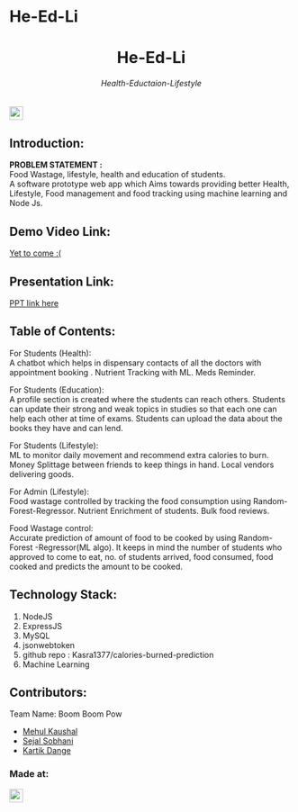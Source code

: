 # He-Ed-Li

<h1 align="center">He-Ed-Li</h1>
<h6 align="center">Health-Eductaion-Lifestyle</h6>
<p align="center">
</p>

<a href="https://hack36.com"> <img src="https://cutt.ly/BuiltAtHack36" height=24px> </a>


## Introduction:
  <b>PROBLEM STATEMENT :</b><br>
    Food Wastage, lifestyle, health and education of students.<br>
  A software prototype web app which Aims towards providing better Health, Lifestyle, Food management and food tracking using machine learning and Node Js.
  
## Demo Video Link:
  <a href="">Yet to come :(</a>
  
## Presentation Link:
  <a href="https://docs.google.com/presentation/d/1QSYyj56OpAC_aOh38Dn_XtelN_X7SMCuw2fSLKM43fo/edit?usp=sharing"> PPT link here </a>
  
  
## Table of Contents:
  For Students (Health):<br> 
    A chatbot which helps in dispensary contacts of all the doctors  with appointment booking .
    Nutrient Tracking with ML.
    Meds Reminder.

  For Students (Education): <br>
    A profile section is created where the students can reach others.
    Students can update their strong and weak topics in studies so that each one can  help each other at time of exams.
    Students can upload the data about the books they have and can lend.

  For Students (Lifestyle): <br>
    ML to monitor daily movement and recommend extra calories to burn.
    Money Splittage between friends to keep things in hand.
    Local vendors delivering goods.

  For Admin (Lifestyle): <br>
    Food wastage controlled by tracking the food consumption using Random-Forest-Regressor.
    Nutrient Enrichment of students.
    Bulk food reviews.
    
  Food Wastage control: <br>
    Accurate prediction of amount of food to be cooked by using Random- Forest -Regressor(ML algo). It keeps in mind the number of students who approved to come to         eat, no. of students arrived, food consumed, food cooked and predicts the amount to be cooked.



## Technology Stack:
  1) NodeJS
  2) ExpressJS
  3) MySQL
  4) jsonwebtoken
  5) github repo : Kasra1377/calories-burned-prediction
  6) Machine Learning
  

## Contributors:

Team Name: Boom Boom Pow

* [Mehul Kaushal](https://github.com/Destroyer4114)
* [Sejal Sobhani](https://github.com/sejal-sket)
* [Kartik Dange](https://github.com/kartik83789)


### Made at:
<a href="https://hack36.com"> <img src="https://cutt.ly/BuiltAtHack36" height=24px> </a>

